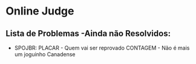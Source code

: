 # Online Judge

## Lista de Problemas -Ainda não Resolvidos:  

* SPOJBR:
    PLACAR - Quem vai ser reprovado
    CONTAGEM - Não é mais um joguinho Canadense
